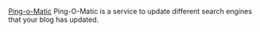 
[Ping-o-Matic](http://pingomatic.com/)
Ping-O-Matic is a service to update different search engines that your blog has updated.
